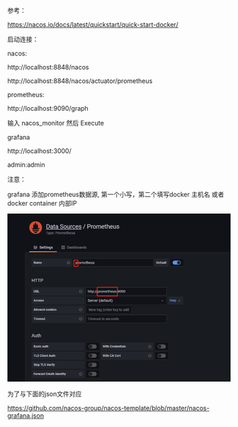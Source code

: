 参考：

https://nacos.io/docs/latest/quickstart/quick-start-docker/


启动连接：

nacos:

http://localhost:8848/nacos

http://localhost:8848/nacos/actuator/prometheus

prometheus:

http://localhost:9090/graph

输入 nacos_monitor 然后 Execute

grafana

http://localhost:3000/

admin:admin


注意：

grafana 添加prometheus数据源, 第一个小写，第二个填写docker 主机名 或者 docker container 内部IP

![grafana.png](grafana.png)

为了与下面的json文件对应

https://github.com/nacos-group/nacos-template/blob/master/nacos-grafana.json

